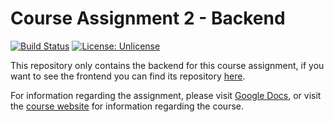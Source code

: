 # Course Assignment 2 - Backend

[![Build Status](https://travis-ci.com/nicklasanielsen/Course-Assignment-2-Backend.svg?token=zgehqy9DRGP96w5Nrecw&branch=main)](https://travis-ci.com/nicklasanielsen/Course-Assignment-2-Backend)
[![License: Unlicense](https://img.shields.io/badge/license-Unlicense-blue.svg)](https://github.com/nicklasanielsen/Course-Assignment-2-Backend/blob/main/LICENSE)

This repository only contains the backend for this course assignment, if you want to see the frontend you can find its repository [here](https://github.com/nicklasanielsen/Course-Assignment-2-Frontend).

For information regarding the assignment, please visit [Google Docs](https://docs.google.com/document/d/1CsaoI4vLv0QqZdfZDlsHkJtqT8YX_32sKxVxDGUY9E8/edit), or visit the [course website](https://dat-fall2020.netlify.app/Flow-3/) for information regarding the course.